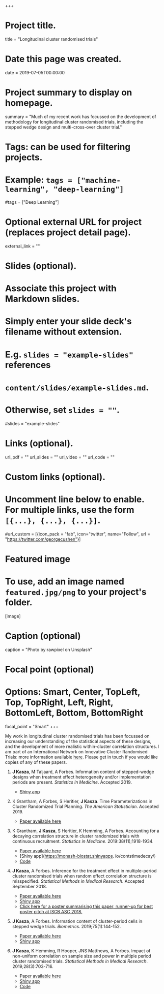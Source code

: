 +++
# Project title.
title = "Longitudinal cluster randomised trials"

# Date this page was created.
date = 2019-07-05T00:00:00

# Project summary to display on homepage.
summary = "Much of my recent work has focussed on the development of methodology for longitudinal cluster randomised trials, including the stepped wedge design and multi-cross-over cluster trial."

# Tags: can be used for filtering projects.
# Example: `tags = ["machine-learning", "deep-learning"]`
#tags = ["Deep Learning"]

# Optional external URL for project (replaces project detail page).
external_link = ""

# Slides (optional).
#   Associate this project with Markdown slides.
#   Simply enter your slide deck's filename without extension.
#   E.g. `slides = "example-slides"` references 
#   `content/slides/example-slides.md`.
#   Otherwise, set `slides = ""`.
#slides = "example-slides"

# Links (optional).
url_pdf = ""
url_slides = ""
url_video = ""
url_code = ""

# Custom links (optional).
#   Uncomment line below to enable. For multiple links, use the form `[{...}, {...}, {...}]`.
#url_custom = [{icon_pack = "fab", icon="twitter", name="Follow", url = "https://twitter.com/georgecushen"}]

# Featured image
# To use, add an image named `featured.jpg/png` to your project's folder. 
[image]
  # Caption (optional)
  caption = "Photo by rawpixel on Unsplash"
  
  # Focal point (optional)
  # Options: Smart, Center, TopLeft, Top, TopRight, Left, Right, BottomLeft, Bottom, BottomRight
  focal_point = "Smart"
+++

My work in longitudinal cluster randomised trials has been focussed on increasing our understanding of the statistical aspects of these designs, and the development of more realistic within-cluster correlation structures. I am part of an International Network on Innovative Cluster Randomised Trials: more information available [here](https://clustertrials-research.netlify.com/). Please get in touch if you would like copies of any of these papers. 


1. **J Kasza**, M Taljaard, A Forbes. Information content of stepped-wedge designs when treatment effect heterogeneity and/or implementation periods are present. *Statistics in Medicine*. Accepted 2019.
        <ul>
          <li>[Shiny app](https://monash-biostat.shinyapps.io/InfContentRedux/)</li>
        </ul>
1. K Grantham, A Forbes, S Heritier, **J Kasza**. Time Parameterizations in Cluster Randomized Trial Planning. *The American Statistician*. Accepted 2019.
        <ul>
        <li>[Paper available here](https://doi.org/10.1080/00031305.2019.1623072/)</li>
        </ul>
1. K Grantham, **J Kasza**, S Heritier, K Hemming, A Forbes. Accounting for a decaying correlation structure in cluster randomized trials with continuous recruitment. *Statistics in Medicine*. 2019:38(11);1918-1934.
        <ul>
        <li>[Paper available here](https://onlinelibrary.wiley.com/doi/abs/10.1002/sim.8089)</li>
            <li>[Shiny app](https://monash-biostat.shinyapps. io/contstimedecay/)</li>
            <li> [Code](https://github.com/klgrantham/conts-time-decay/)</li>
        </ul>
1. **J Kasza**, A Forbes. Inference for the treatment effect in multiple-period cluster randomised trials when random effect correlation structure is misspecified. *Statistical Methods in Medical Research*. Accepted September 2018.
        <ul>
        <li>[Paper available here](https://journals.sagepub.com/doi/abs/10.1177/0962280218797151)</li>
            <li>[Shiny app](https://monash-biostat.shinyapps.io/MisspecCorrStruct/)</li>
            <li> [Click here for a poster summarising this paper, runner-up for best poster pitch at ISCB ASC 2018.](/pdf/poster.pdf)</li>
        </ul>
1. **J Kasza**, A Forbes. Information content of cluster-period cells in stepped wedge trials. *Biometrics*. 2019;75(1):144-152.
        <ul>
        <li>[Paper available here](https://onlinelibrary.wiley.com/doi/full/10.1111/biom.12959)</li>
            <li>[Shiny app](https://monash-biostat.shinyapps.io/informationcontent/)</li>
        </ul>

1. **J Kasza**, K Hemming, R Hooper, JNS Matthews, A Forbes. Impact of non-uniform correlation on sample size and power in multiple period cluster randomised trials. *Statistical Methods in Medical Research*. 2019;28(3):703-716.
        <ul>
            <li>[Paper available here](https://journals.sagepub.com/doi/abs/10.1177/0962280217734981)</li>
            <li>[Shiny app](https://monash-biostat.shinyapps.io/NonUniformCorrelation)</li>
            <li>[Code](https://github.com/jkasza/NonUniformCorrelation)</li>
        </ul>